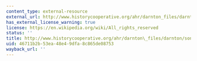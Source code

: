 ```yaml
---
content_type: external-resource
external_url: http://www.historycooperative.org/ahr/darnton_files/darnton/songs
has_external_license_warning: true
license: https://en.wikipedia.org/wiki/All_rights_reserved
status: ''
title: http://www.historycooperative.org/ahr/darnton\_files/darnton/songs
uid: 46711b2b-53ea-48e4-9dfa-8c865de08753
wayback_url: ''
---
```

